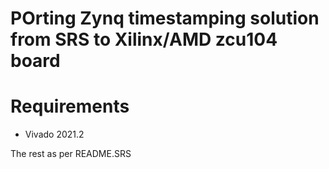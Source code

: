 # POrting Zynq timestamping solution from SRS to Xilinx/AMD zcu104 board

# Requirements

  * Vivado 2021.2

The rest as per README.SRS

